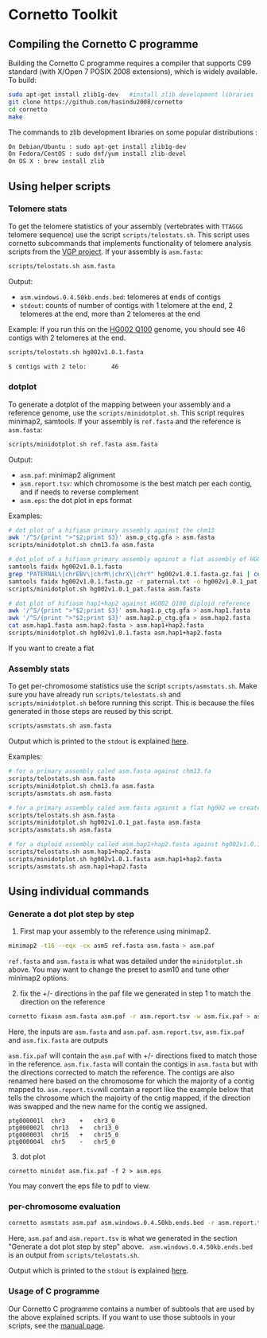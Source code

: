 # Cornetto Toolkit

## Compiling the Cornetto C programme

Building the Cornetto C programme requires a compiler that supports C99 standard (with X/Open 7 POSIX 2008 extensions), which is widely available. To build:

```bash
sudo apt-get install zlib1g-dev   #install zlib development libraries
git clone https://github.com/hasindu2008/cornetto
cd cornetto
make
```
The commands to zlib development libraries on some popular distributions :
```bash
On Debian/Ubuntu : sudo apt-get install zlib1g-dev
On Fedora/CentOS : sudo dnf/yum install zlib-devel
On OS X : brew install zlib
```

## Using helper scripts

### Telomere stats

To get the telomere statistics of your assembly (vertebrates with `TTAGGG` telomere sequence) use the script `scripts/telostats.sh`. This script uses cornetto subcommands that implements  functionality of telomere analysis scripts from the [VGP project](https://github.com/VGP/vgp-assembly/tree/master/pipeline/telomere). If your assembly is `asm.fasta`:

```bash
scripts/telostats.sh asm.fasta
```

Output:
- `asm.windows.0.4.50kb.ends.bed`: telomeres at ends of contigs
- `stdout`: counts of number of contigs with 1 telomere at the end, 2 telomeres at the end, more than 2 telomeres at the end

Example:
If you run this on the [HG002 Q100](https://s3-us-west-2.amazonaws.com/human-pangenomics/T2T/HG002/assemblies/hg002v1.0.1.fasta.gz) genome, you should see 46 contigs with 2 telomeres at the end.
```bash
scripts/telostats.sh hg002v1.0.1.fasta

$ contigs with 2 telo:       46
```

### dotplot

To generate a dotplot of the mapping between your assembly and a reference genome, use the `scripts/minidotplot.sh`. This script requires minimap2, samtools. If your assembly is `ref.fasta` and the reference is `asm.fasta`:

```bash
scripts/minidotplot.sh ref.fasta asm.fasta
```

Output:
- `asm.paf`: minimap2 alignment
- `asm.report.tsv`: which chromosome is the best match per each contig, and if needs to reverse complement
- `asm.eps`: the dot plot in eps format

Examples:

```bash
# dot plot of a hifiasm primary assembly against the chm13
awk '/^S/{print ">"$2;print $3}' asm.p_ctg.gfa > asm.fasta
scripts/minidotplot.sh chm13.fa asm.fasta

# dot plot of a hifiasm primary assembly against a flat assembly of HG002 Q100
samtools faidx hg002v1.0.1.fasta
grep "PATERNAL\|chrEBV\|chrM\|chrX\|chrY" hg002v1.0.1.fasta.gz.fai | cut -f 1 > paternal.txt
samtools faidx hg002v1.0.1.fasta.gz -r paternal.txt -o hg002v1.0.1_pat.fasta
scripts/minidotplot.sh hg002v1.0.1_pat.fasta asm.fasta

# dot plot of hifiasm hap1+hap2 against HG002 Q100 diploid reference
awk '/^S/{print ">"$2;print $3}' asm.hap1.p_ctg.gfa > asm.hap1.fasta
awk '/^S/{print ">"$2;print $3}' asm.hap2.p_ctg.gfa > asm.hap2.fasta
cat asm.hap1.fasta asm.hap2.fasta > asm.hap1+hap2.fasta
scripts/minidotplot.sh hg002v1.0.1.fasta asm.hap1+hap2.fasta
```

If you want to create a flat


### Assembly stats

To get per-chromosome statistics use the script `scripts/asmstats.sh`. Make sure you have already run `scripts/telostats.sh` and `scripts/minidotplot.sh` before running this script. This is because the files generated in those steps are reused by this script.

```bash
scripts/asmstats.sh asm.fasta
```

Output which is printed to the `stdout` is explained [here](asmstats.md).

Examples:
```bash
# for a primary assembly caled asm.fasta against chm13.fa
scripts/telostats.sh asm.fasta
scripts/minidotplot.sh chm13.fa asm.fasta
scripts/asmstats.sh asm.fasta

# for a primary assembly caled asm.fasta against a flat hg002 we created above
scripts/telostats.sh asm.fasta
scripts/minidotplot.sh hg002v1.0.1_pat.fasta asm.fasta
scripts/asmstats.sh asm.fasta

# for a diploid assembly called asm.hap1+hap2.fasta against hg002v1.0.1.fasta diploid reference
scripts/telostats.sh asm.hap1+hap2.fasta
scripts/minidotplot.sh hg002v1.0.1.fasta asm.hap1+hap2.fasta
scripts/asmstats.sh asm.hap1+hap2.fasta
```


## Using individual commands

### Generate a dot plot step by step

1. First map your assembly to the reference using minimap2.
```bash
minimap2 -t16 --eqx -cx asm5 ref.fasta asm.fasta > asm.paf
```
`ref.fasta` and `asm.fasta` is what was detailed under the `minidotplot.sh` above. You may want to change the preset to asm10 and tune other minimap2 options.

2. fix the +/- directions in the paf file we generated in step 1 to match the direction on the reference
```bash
cornetto fixasm asm.fasta asm.paf -r asm.report.tsv -w asm.fix.paf > asm.fix.fasta
```
Here, the inputs are `asm.fasta` and `asm.paf`. `asm.report.tsv`, `asm.fix.paf` and `asm.fix.fasta` are outputs

`asm.fix.paf` will contain the `asm.paf` with +/- directions fixed to match those in the reference.
`asm.fix.fasta` will contain the contigs in `asm.fasta` but with the directions corrected to match the reference. The contigs are also renamed here based on the chromosome for which the majority of a contig mapped to.
`asm.report.tsv`will contain a report like the example below that tells the chrosome which the majoirty of the cntig mapped, if the direction was swapped and the new name for the contig we assigned.
```
ptg000001l	chr3	+	chr3_0
ptg000002l	chr13	+	chr13_0
ptg000003l	chr15	+	chr15_0
ptg000004l	chr5	-	chr5_0
```

3. dot plot
```
cornetto minidot asm.fix.paf -f 2 > asm.eps
```
You may convert the eps file to pdf to view.


### per-chromosome evaluation

```bash
cornetto asmstats asm.paf asm.windows.0.4.50kb.ends.bed -r asm.report.tsv
```
Here, `asm.paf` and `asm.report.tsv` is what we generated in the section "Generate a dot plot step by step" above. ` asm.windows.0.4.50kb.ends.bed` is an output from `scripts/telostats.sh`.

Output which is printed to the `stdout` is explained [here](asmstats.md).

### Usage of C programme

Our Cornetto C programme contains a number of subtools that are used by the above explained scripts. If you want to use those subtools in your scripts, see the [manual page](command.md).






